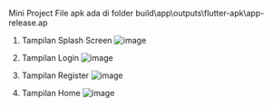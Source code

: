 Mini Project
File apk ada di folder build\app\outputs\flutter-apk\app-release.ap

1. Tampilan Splash Screen
![image](https://github.com/ichanyr/LEARNINGX/assets/114141633/50fb1c01-76b3-4cf7-848f-95117258a57e)

2. Tampilan Login
   ![image](https://github.com/ichanyr/LEARNINGX/assets/114141633/00de8993-9886-4269-8148-e35e1e60359d)

3. Tampilan Register
   ![image](https://github.com/ichanyr/LEARNINGX/assets/114141633/cb513818-38ac-4220-9f51-02cdcf92a653)

4. Tampilan Home
   ![image](https://github.com/ichanyr/LEARNINGX/assets/114141633/0d8458ec-f883-45f2-a27e-0fcd2711f54c)

